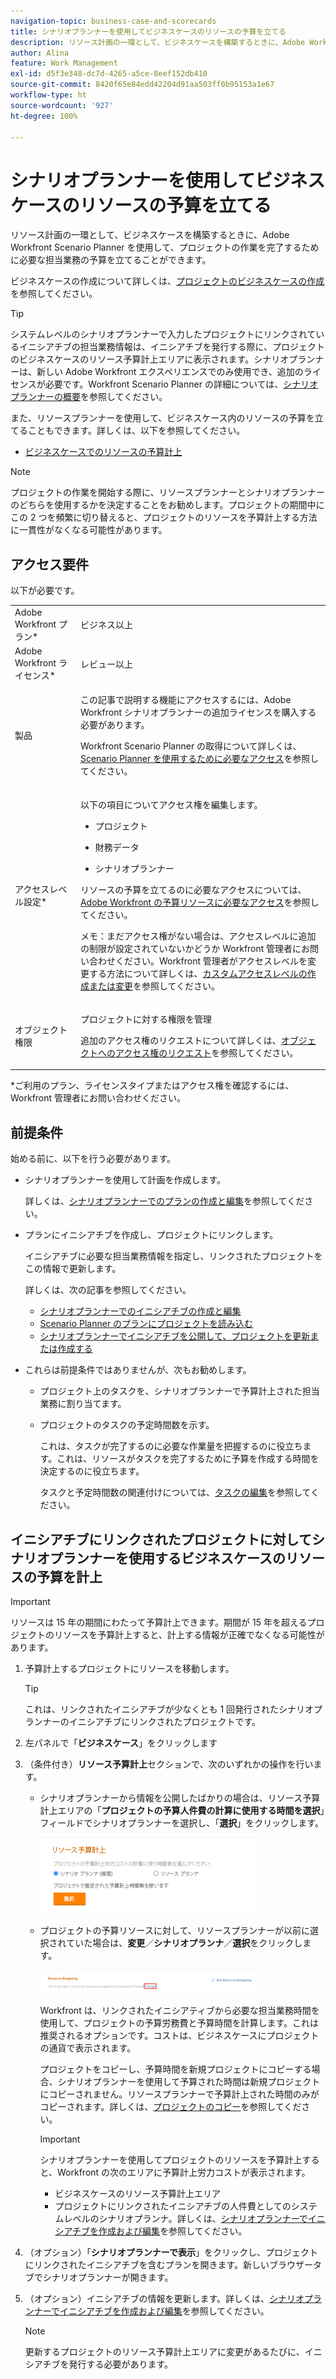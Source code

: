 ```yaml
---
navigation-topic: business-case-and-scorecards
title: シナリオプランナーを使用してビジネスケースのリソースの予算を立てる
description: リソース計画の一環として、ビジネスケースを構築するときに、Adobe Workfront Scenario Planner を使用して、プロジェクトの作業を完了するために必要な担当業務の予算を立てることができます。
author: Alina
feature: Work Management
exl-id: d5f3e348-dc7d-4265-a5ce-8eef152db410
source-git-commit: 8420f65e84edd42204d91aa503ff0b95153a1e67
workflow-type: ht
source-wordcount: '927'
ht-degree: 100%

---
```


# シナリオプランナーを使用してビジネスケースのリソースの予算を立てる

リソース計画の一環として、ビジネスケースを構築するときに、Adobe Workfront Scenario Planner を使用して、プロジェクトの作業を完了するために必要な担当業務の予算を立てることができます。

ビジネスケースの作成について詳しくは、[プロジェクトのビジネスケースの作成](../../../manage-work/projects/define-a-business-case/create-business-case.md)を参照してください。

>[!TIP]
>
>システムレベルのシナリオプランナーで入力したプロジェクトにリンクされているイニシアチブの担当業務情報は、イニシアチブを発行する際に、プロジェクトのビジネスケースのリソース予算計上エリアに表示されます。シナリオプランナーは、新しい Adobe Workfront エクスペリエンスでのみ使用でき、追加のライセンスが必要です。Workfront Scenario Planner の詳細については、[シナリオプランナーの概要](../../../scenario-planner/scenario-planner-overview.md)を参照してください。

また、リソースプランナーを使用して、ビジネスケース内のリソースの予算を立てることもできます。詳しくは、以下を参照してください。

* [ビジネスケースでのリソースの予算計上](../../../manage-work/projects/define-a-business-case/budget-resources-in-business-case.md)
  <!--* [Budget resources by project in the Resource Planner](../../../resource-mgmt/resource-planning/budget-by-project-resource-planner-d.md)-->

>[!NOTE]
>
>プロジェクトの作業を開始する際に、リソースプランナーとシナリオプランナーのどちらを使用するかを決定することをお勧めします。プロジェクトの期間中にこの 2 つを頻繁に切り替えると、プロジェクトのリソースを予算計上する方法に一貫性がなくなる可能性があります。

## アクセス要件

以下が必要です。

<table style="table-layout:auto"> 
 <col> 
 </col> 
 <col> 
 </col> 
 <tbody> 
  <tr> 
   <td role="rowheader">Adobe Workfront プラン*</td> 
   <td> <p>ビジネス以上</p> </td> 
  </tr> 
  <tr> 
   <td role="rowheader">Adobe Workfront ライセンス*</td> 
   <td> <p>レビュー以上</p> </td> 
  </tr> 
  <tr> 
   <td role="rowheader">製品</td> 
   <td> <p>この記事で説明する機能にアクセスするには、Adobe Workfront シナリオプランナーの追加ライセンスを購入する必要があります。</p> <p>Workfront Scenario Planner の取得について詳しくは、<a href="../../../scenario-planner/access-needed-to-use-sp.md" class="MCXref xref">Scenario Planner を使用するために必要なアクセス</a>を参照してください。 </p> </td> 
  </tr> 
  <tr> 
   <td role="rowheader">アクセスレベル設定*</td> 
   <td> <p>以下の項目についてアクセス権を編集します。 </p> 
    <ul> 
     <li> <p>プロジェクト</p> </li> 
     <li> <p>財務データ</p> </li> 
     <li> <p>シナリオプランナー </p> </li> 
    </ul> <p>リソースの予算を立てるのに必要なアクセスについては、<a href="../../../resource-mgmt/resource-planning/access-needed-to-budget-resources.md" class="MCXref xref">Adobe Workfront の予算リソースに必要なアクセス</a>を参照してください。</p> <p>メモ：まだアクセス権がない場合は、アクセスレベルに追加の制限が設定されていないかどうか Workfront 管理者にお問い合わせください。Workfront 管理者がアクセスレベルを変更する方法について詳しくは、<a href="../../../administration-and-setup/add-users/configure-and-grant-access/create-modify-access-levels.md" class="MCXref xref">カスタムアクセスレベルの作成または変更</a>を参照してください。</p> </td> 
  </tr> 
  <tr> 
   <td role="rowheader">オブジェクト権限</td> 
   <td> <p>プロジェクトに対する権限を管理</p> <p>追加のアクセス権のリクエストについて詳しくは、<a href="../../../workfront-basics/grant-and-request-access-to-objects/request-access.md" class="MCXref xref">オブジェクトへのアクセス権のリクエスト</a>を参照してください。</p> </td> 
  </tr> 
 </tbody> 
</table>

&#42;ご利用のプラン、ライセンスタイプまたはアクセス権を確認するには、Workfront 管理者にお問い合わせください。

## 前提条件

始める前に、以下を行う必要があります。

* シナリオプランナーを使用して計画を作成します。

  詳しくは、[シナリオプランナーでのプランの作成と編集](../../../scenario-planner/create-and-edit-plans.md)を参照してください。

* プランにイニシアチブを作成し、プロジェクトにリンクします。

  イニシアチブに必要な担当業務情報を指定し、リンクされたプロジェクトをこの情報で更新します。

  詳しくは、次の記事を参照してください。

   * [シナリオプランナーでのイニシアチブの作成と編集](../../../scenario-planner/create-and-edit-initiatives.md)
   * [Scenario Planner のプランにプロジェクトを読み込む](../../../scenario-planner/import-projects-to-plans.md)
   * [シナリオプランナーでイニシアチブを公開して、プロジェクトを更新または作成する](../../../scenario-planner/publish-scenarios-update-projects.md)

* これらは前提条件ではありませんが、次もお勧めします。

   * プロジェクト上のタスクを、シナリオプランナーで予算計上された担当業務に割り当てます。
   * プロジェクトのタスクの予定時間数を示す。

     これは、タスクが完了するのに必要な作業量を把握するのに役立ちます。これは、リソースがタスクを完了するために予算を作成する時間を決定するのに役立ちます。

     タスクと予定時間数の関連付けについては、[タスクの編集](../../../manage-work/tasks/manage-tasks/edit-tasks.md)を参照してください。

## イニシアチブにリンクされたプロジェクトに対してシナリオプランナーを使用するビジネスケースのリソースの予算を計上

>[!IMPORTANT]
>
リソースは 15 年の期間にわたって予算計上できます。期間が 15 年を超えるプロジェクトのリソースを予算計上すると、計上する情報が正確でなくなる可能性があります。
<!--
><MadCap:conditionalText data-mc-conditions="QuicksilverOrClassic.Draft mode">>
>(is this still accurate for the Scenario Planner?)>
></MadCap:conditionalText>>
>-->

1. 予算計上するプロジェクトにリソースを移動します。

   >[!TIP]
   >
   これは、リンクされたイニシアチブが少なくとも 1 回発行されたシナリオプランナーのイニシアチブにリンクされたプロジェクトです。

1. 左パネルで「**ビジネスケース**」をクリックします
1. （条件付き）**リソース予算計上**&#x200B;セクションで、次のいずれかの操作を行います。

   * シナリオプランナーから情報を公開したばかりの場合は、リソース予算計上エリアの「**プロジェクトの予算人件費の計算に使用する時間を選択**」フィールドでシナリオプランナーを選択し、「**選択**」をクリックします。

     ![](assets/business-case-sp-selected-with-choose-button-350x121.png)

   * プロジェクトの予算リソースに対して、リソースプランナーが以前に選択されていた場合は、**変更**／**シナリオプランナ**／**選択**&#x200B;をクリックします。

     ![](assets/business-case-rp-selected-change-option-to-switch-to-sp-highlighted-350x37.png)

     Workfront は、リンクされたイニシアティブから必要な担当業務時間を使用して、プロジェクトの予算労務費と予算時間を計算します。これは推奨されるオプションです。コストは、ビジネスケースにプロジェクトの通貨で表示されます。

     プロジェクトをコピーし、予算時間を新規プロジェクトにコピーする場合、シナリオプランナーを使用して予算された時間は新規プロジェクトにコピーされません。リソースプランナーで予算計上された時間のみがコピーされます。詳しくは、[プロジェクトのコピー](../manage-projects/copy-project.md)を参照してください。

     >[!IMPORTANT]
     >
     シナリオプランナーを使用してプロジェクトのリソースを予算計上すると、Workfront の次のエリアに予算計上労力コストが表示されます。
     >
     >   
     >   
     * ビジネスケースのリソース予算計上エリア
     * プロジェクトにリンクされたイニシアチブの人件費としてのシステムレベルのシナリオプランナ。詳しくは、[シナリオプランナーでイニシアチブを作成および編集](../../../scenario-planner/create-and-edit-initiatives.md)を参照してください。
     >   
     >

1. （オプション）「**シナリオプランナーで表示**」をクリックし、プロジェクトにリンクされたイニシアチブを含むプランを開きます。新しいブラウザータブでシナリオプランナーが開きます。
1. （オプション）イニシアチブの情報を更新します。詳しくは、[シナリオプランナーでイニシアチブを作成および編集](../../../scenario-planner/create-and-edit-initiatives.md)を参照してください。

   >[!NOTE]
   >
   更新するプロジェクトのリソース予算計上エリアに変更があるたびに、イニシアチブを発行する必要があります。
